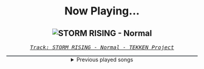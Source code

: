 <div align="center"> 
<h1>Now Playing...</h1>

![STORM RISING - Normal](https://i.scdn.co/image/ab67616d00001e0226b06afe7d7043c2eda5eb61)
--
_<samp><a href="https://open.spotify.com/track/6VRn28mLyWG92HsRBLVDBA">Track: STORM RISING - Normal - TEKKEN Project</a></samp>_

<div style="border: 1px #4B5054 solid"></div>
<details>
  <summary>
    Previous played songs
  </summary>
  <table>
    <thead>
      <tr>
        <th>
          Artist
        </th>
        <th>
          Song
        </th>
        <th>
          Link
        </th>
      </tr>
    </thead>
    <tbody>
      <tr><td>TEKKEN Project</td><td>STORM RISING - Normal</td><td><a href="https://open.spotify.com/track/6VRn28mLyWG92HsRBLVDBA">https://open.spotify.com/track/6VRn28mLyWG92HsRBLVDBA</a></td></tr><tr><td>Alpha Wolf</td><td>Sucks 2 Suck</td><td><a href="https://open.spotify.com/track/256sFTOD01wutUbC7omH17">https://open.spotify.com/track/256sFTOD01wutUbC7omH17</a></td></tr><tr><td>Alpha Wolf</td><td>Bring Back The Noise</td><td><a href="https://open.spotify.com/track/2rtg1GAOSYahE8BjHkGZjy">https://open.spotify.com/track/2rtg1GAOSYahE8BjHkGZjy</a></td></tr><tr><td>Alpha Wolf</td><td>Sucks 2 Suck</td><td><a href="https://open.spotify.com/track/256sFTOD01wutUbC7omH17">https://open.spotify.com/track/256sFTOD01wutUbC7omH17</a></td></tr><tr><td>LANDMVRKS</td><td>Creature</td><td><a href="https://open.spotify.com/track/6sSxQwz5SBYSLfiyRKWSkC">https://open.spotify.com/track/6sSxQwz5SBYSLfiyRKWSkC</a></td></tr><tr><td>Dead by April</td><td>Outcome</td><td><a href="https://open.spotify.com/track/1T68xySFdNYYCjX9S0XtBa">https://open.spotify.com/track/1T68xySFdNYYCjX9S0XtBa</a></td></tr><tr><td>Disturbed</td><td>Don't Tell Me (feat. Ann Wilson) - PLZ Tethered Version</td><td><a href="https://open.spotify.com/track/4JMiWfmZVNXTu9yQQHsFqI">https://open.spotify.com/track/4JMiWfmZVNXTu9yQQHsFqI</a></td></tr><tr><td>Bullet For My Valentine</td><td>Tears Don't Fall</td><td><a href="https://open.spotify.com/track/7ln7o4q6y9h8qEc6hGrtr1">https://open.spotify.com/track/7ln7o4q6y9h8qEc6hGrtr1</a></td></tr><tr><td>Disturbed</td><td>Ten Thousand Fists</td><td><a href="https://open.spotify.com/track/5hkgrWxkobGtg30I7DsfVu">https://open.spotify.com/track/5hkgrWxkobGtg30I7DsfVu</a></td></tr><tr><td>Foo Fighters</td><td>The Pretender</td><td><a href="https://open.spotify.com/track/7x8dCjCr0x6x2lXKujYD34">https://open.spotify.com/track/7x8dCjCr0x6x2lXKujYD34</a></td></tr><tr><td>LaFee</td><td>Heul doch</td><td><a href="https://open.spotify.com/track/5wtUiRzz2YVVWzpWt0hwSP">https://open.spotify.com/track/5wtUiRzz2YVVWzpWt0hwSP</a></td></tr><tr><td>10 Years</td><td>Wasteland</td><td><a href="https://open.spotify.com/track/0nTiC2fGkM4q8bGlBKGrGx">https://open.spotify.com/track/0nTiC2fGkM4q8bGlBKGrGx</a></td></tr><tr><td>Breaking Benjamin</td><td>The Diary of Jane - Single Version</td><td><a href="https://open.spotify.com/track/0faXHILILebCGnJBPU6KJJ">https://open.spotify.com/track/0faXHILILebCGnJBPU6KJJ</a></td></tr><tr><td>Sabaton</td><td>Primo Victoria</td><td><a href="https://open.spotify.com/track/5DbAOJ5dYW5A9xBhkeb33t">https://open.spotify.com/track/5DbAOJ5dYW5A9xBhkeb33t</a></td></tr><tr><td>Story Of The Year</td><td>The Antidote</td><td><a href="https://open.spotify.com/track/7yGhfjsppOXSLcoSwcJ1yT">https://open.spotify.com/track/7yGhfjsppOXSLcoSwcJ1yT</a></td></tr><tr><td>Skindred</td><td>Nobody</td><td><a href="https://open.spotify.com/track/581mukhDjta60CCwpvnjL9">https://open.spotify.com/track/581mukhDjta60CCwpvnjL9</a></td></tr><tr><td>Disturbed</td><td>Down with the Sickness</td><td><a href="https://open.spotify.com/track/40rvBMQizxkIqnjPdEWY1v">https://open.spotify.com/track/40rvBMQizxkIqnjPdEWY1v</a></td></tr><tr><td>Three Days Grace</td><td>Animal I Have Become</td><td><a href="https://open.spotify.com/track/5eFxwmqKrHpSQDOEIFYlgY">https://open.spotify.com/track/5eFxwmqKrHpSQDOEIFYlgY</a></td></tr><tr><td>Thousand Foot Krutch</td><td>Phenomenon</td><td><a href="https://open.spotify.com/track/3b6uenXXbpCRxXyzFzWi3J">https://open.spotify.com/track/3b6uenXXbpCRxXyzFzWi3J</a></td></tr><tr><td>for KING & COUNTRY</td><td>Priceless</td><td><a href="https://open.spotify.com/track/7BTmtN6bP35E54vVASTqao">https://open.spotify.com/track/7BTmtN6bP35E54vVASTqao</a></td></tr>
    </tbody>
  </table>
</details>

</div>
